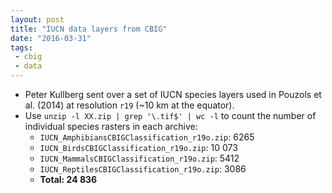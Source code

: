 ```yaml
---
layout: post
title: "IUCN data layers from CBIG"
date: "2016-03-31"
tags:
 - cbig
 - data
---
```


+ Peter Kullberg sent over a set of IUCN species layers used in Pouzols et al. (2014) at resolution `r19` (~10 km at the equator).
+ Use `unzip -l XX.zip | grep '\.tif$' | wc -l` to count the number of individual species rasters in each archive:
  + `IUCN_AmphibiansCBIGClassification_r19o.zip`: 6265
  + `IUCN_BirdsCBIGClassification_r19o.zip`: 10 073
  + `IUCN_MammalsCBIGClassification_r19o.zip`: 5412
  + `IUCN_ReptilesCBIGClassification_r19o.zip`: 3086
  + **Total: 24 836**
